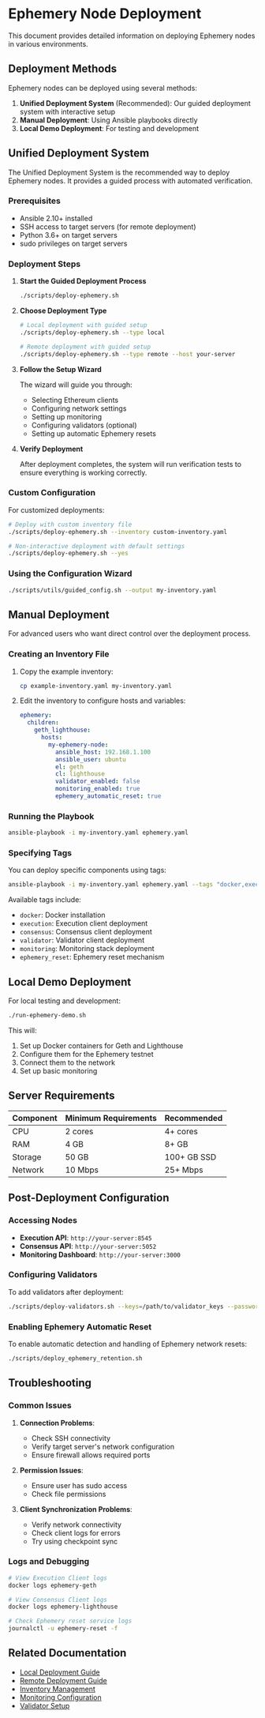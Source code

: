 # Ephemery Node Deployment

This document provides detailed information on deploying Ephemery nodes in various environments.

## Deployment Methods

Ephemery nodes can be deployed using several methods:

1. **Unified Deployment System** (Recommended): Our guided deployment system with interactive setup
2. **Manual Deployment**: Using Ansible playbooks directly
3. **Local Demo Deployment**: For testing and development

## Unified Deployment System

The Unified Deployment System is the recommended way to deploy Ephemery nodes. It provides a guided process with automated verification.

### Prerequisites

- Ansible 2.10+ installed
- SSH access to target servers (for remote deployment)
- Python 3.6+ on target servers
- sudo privileges on target servers

### Deployment Steps

1. **Start the Guided Deployment Process**

   ```bash
   ./scripts/deploy-ephemery.sh
   ```

2. **Choose Deployment Type**

   ```bash
   # Local deployment with guided setup
   ./scripts/deploy-ephemery.sh --type local

   # Remote deployment with guided setup
   ./scripts/deploy-ephemery.sh --type remote --host your-server
   ```

3. **Follow the Setup Wizard**

   The wizard will guide you through:
   - Selecting Ethereum clients
   - Configuring network settings
   - Setting up monitoring
   - Configuring validators (optional)
   - Setting up automatic Ephemery resets

4. **Verify Deployment**

   After deployment completes, the system will run verification tests to ensure everything is working correctly.

### Custom Configuration

For customized deployments:

```bash
# Deploy with custom inventory file
./scripts/deploy-ephemery.sh --inventory custom-inventory.yaml

# Non-interactive deployment with default settings
./scripts/deploy-ephemery.sh --yes
```

### Using the Configuration Wizard

```bash
./scripts/utils/guided_config.sh --output my-inventory.yaml
```

## Manual Deployment

For advanced users who want direct control over the deployment process.

### Creating an Inventory File

1. Copy the example inventory:

   ```bash
   cp example-inventory.yaml my-inventory.yaml
   ```

2. Edit the inventory to configure hosts and variables:

   ```yaml
   ephemery:
     children:
       geth_lighthouse:
         hosts:
           my-ephemery-node:
             ansible_host: 192.168.1.100
             ansible_user: ubuntu
             el: geth
             cl: lighthouse
             validator_enabled: false
             monitoring_enabled: true
             ephemery_automatic_reset: true
   ```

### Running the Playbook

```bash
ansible-playbook -i my-inventory.yaml ephemery.yaml
```

### Specifying Tags

You can deploy specific components using tags:

```bash
ansible-playbook -i my-inventory.yaml ephemery.yaml --tags "docker,execution,consensus"
```

Available tags include:
- `docker`: Docker installation
- `execution`: Execution client deployment
- `consensus`: Consensus client deployment
- `validator`: Validator client deployment
- `monitoring`: Monitoring stack deployment
- `ephemery_reset`: Ephemery reset mechanism

## Local Demo Deployment

For local testing and development:

```bash
./run-ephemery-demo.sh
```

This will:
1. Set up Docker containers for Geth and Lighthouse
2. Configure them for the Ephemery testnet
3. Connect them to the network
4. Set up basic monitoring

## Server Requirements

| Component | Minimum Requirements | Recommended |
|-----------|----------------------|------------|
| CPU | 2 cores | 4+ cores |
| RAM | 4 GB | 8+ GB |
| Storage | 50 GB | 100+ GB SSD |
| Network | 10 Mbps | 25+ Mbps |

## Post-Deployment Configuration

### Accessing Nodes

- **Execution API**: `http://your-server:8545`
- **Consensus API**: `http://your-server:5052`
- **Monitoring Dashboard**: `http://your-server:3000`

### Configuring Validators

To add validators after deployment:

```bash
./scripts/deploy-validators.sh --keys=/path/to/validator_keys --password=/path/to/password.txt
```

### Enabling Ephemery Automatic Reset

To enable automatic detection and handling of Ephemery network resets:

```bash
./scripts/deploy_ephemery_retention.sh
```

## Troubleshooting

### Common Issues

1. **Connection Problems**:
   - Check SSH connectivity
   - Verify target server's network configuration
   - Ensure firewall allows required ports

2. **Permission Issues**:
   - Ensure user has sudo access
   - Check file permissions

3. **Client Synchronization Problems**:
   - Verify network connectivity
   - Check client logs for errors
   - Try using checkpoint sync

### Logs and Debugging

```bash
# View Execution Client logs
docker logs ephemery-geth

# View Consensus Client logs
docker logs ephemery-lighthouse

# Check Ephemery reset service logs
journalctl -u ephemery-reset -f
```

## Related Documentation

- [Local Deployment Guide](../DEVELOPMENT/local-deployment.md)
- [Remote Deployment Guide](../DEVELOPMENT/remote-deployment.md)
- [Inventory Management](../DEVELOPMENT/inventory-management.md)
- [Monitoring Configuration](../FEATURES/MONITORING.md)
- [Validator Setup](../FEATURES/VALIDATOR_SETUP.md)
